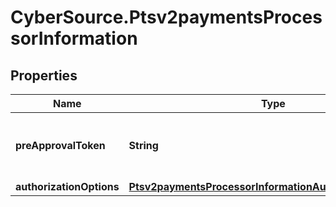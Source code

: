 # CyberSource.Ptsv2paymentsProcessorInformation

## Properties
Name | Type | Description | Notes
------------ | ------------- | ------------- | -------------
**preApprovalToken** | **String** | Token received in original session service. | [optional] 
**authorizationOptions** | [**Ptsv2paymentsProcessorInformationAuthorizationOptions**](Ptsv2paymentsProcessorInformationAuthorizationOptions.md) |  | [optional] 


